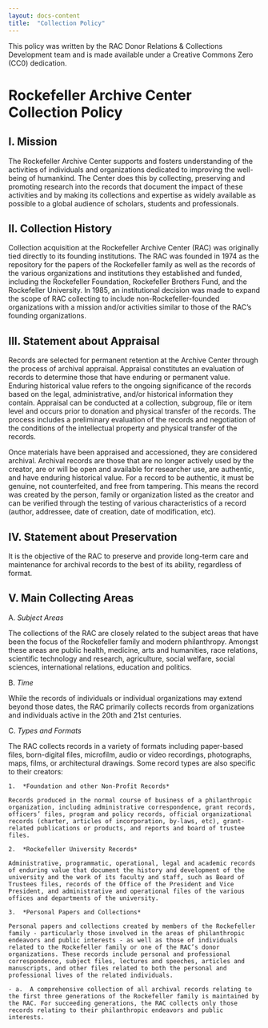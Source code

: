 ```yaml
---
layout: docs-content
title:  "Collection Policy"
---
```


This policy was written by the RAC Donor Relations & Collections Development team and is made available under a Creative Commons Zero (CC0) dedication.


# Rockefeller Archive Center Collection Policy

## I. Mission

The Rockefeller Archive Center supports and fosters understanding of the activities of individuals and organizations dedicated to improving the well-being of humankind. The Center does this by collecting, preserving and promoting research into the records that document the impact of these activities and by making its collections and expertise as widely available as possible to a global audience of scholars, students and professionals.

## II. Collection History

Collection acquisition at the Rockefeller Archive Center (RAC) was originally tied directly to its founding institutions. The RAC was founded in 1974 as the repository for the papers of the Rockefeller family as well as the records of the various organizations and institutions they established and funded, including the Rockefeller Foundation, Rockefeller Brothers Fund, and the Rockefeller University. In 1985, an institutional decision was made to expand the scope of RAC collecting to include non-Rockefeller-founded organizations with a mission and/or activities similar to those of the RAC’s founding organizations.

## III. Statement about Appraisal

Records are selected for permanent retention at the Archive Center through the process of archival appraisal. Appraisal constitutes an evaluation of records to determine those that have enduring or permanent value. Enduring historical value refers to the ongoing significance of the records based on the legal, administrative, and/or historical information they contain. Appraisal can be conducted at a collection, subgroup, file or item level and occurs prior to donation and physical transfer of the records. The process includes a preliminary evaluation of the records and negotiation of the conditions of the intellectual property and physical transfer of the records.

Once materials have been appraised and accessioned, they are considered archival. Archival records are those that are no longer actively used by the creator, are or will be open and available for researcher use, are authentic, and have enduring historical value. For a record to be authentic, it must be genuine, not counterfeited, and free from tampering. This means the record was created by the person, family or
organization listed as the creator and can be verified through the testing of various characteristics of a record (author, addressee, date of creation, date of modification, etc).

## IV. Statement about Preservation

It is the objective of the RAC to preserve and provide long-term care and maintenance for archival records to the best of its ability, regardless of format.

## V. Main Collecting Areas

A.  *Subject Areas*

  The collections of the RAC are closely related to the subject areas that have been the focus of the Rockefeller family and modern philanthropy. Amongst these areas are public health, medicine, arts and humanities, race relations, scientific technology and research, agriculture, social welfare, social sciences, international relations, education and politics.

B.  *Time*

  While the records of individuals or individual organizations may extend beyond those dates, the RAC primarily collects records from organizations and individuals active in the 20th and 21st centuries.

C.  *Types and Formats*

  The RAC collects records in a variety of formats including paper-based files, born-digital files, microfilm, audio or video recordings, photographs, maps, films, or architectural drawings. Some record types are also specific to their creators:


    1.  *Foundation and other Non-Profit Records*

    Records produced in the normal course of business of a philanthropic organization, including administrative correspondence, grant records, officers’ files, program and policy records, official organizational records (charter, articles of incorporation, by-laws, etc), grant-related publications or products, and reports and board of trustee files.

    2.  *Rockefeller University Records*

    Administrative, programmatic, operational, legal and academic records of enduring value that document the history and development of the university and the work of its faculty and staff, such as Board of Trustees files, records of the Office of the President and Vice President, and administrative and operational files of the various offices and departments of the university.

    3.  *Personal Papers and Collections*

    Personal papers and collections created by members of the Rockefeller family - particularly those involved in the areas of philanthropic endeavors and public interests - as well as those of individuals related to the Rockefeller family or one of the RAC’s donor organizations. These records include personal and professional correspondence, subject files, lectures and speeches, articles and manuscripts, and other files related to both the personal and professional lives of the related individuals.

    - a.  A comprehensive collection of all archival records relating to the first three generations of the Rockefeller family is maintained by the RAC. For succeeding generations, the RAC collects only those records relating to their philanthropic endeavors and public interests.

